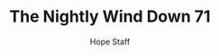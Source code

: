 ---
image: /assets/img/nwd/71_nwd_psalm_34_18_erv.png
title: The Nightly Wind Down 71
categories:
  - The Nightly Wind Down
author: Hope Staff
notes: The Nightly Wind Down 71
embed: >-
  EMBED_GOES_HERE
transcript: >-
  SOME LINES OF TEXT START HERE
---